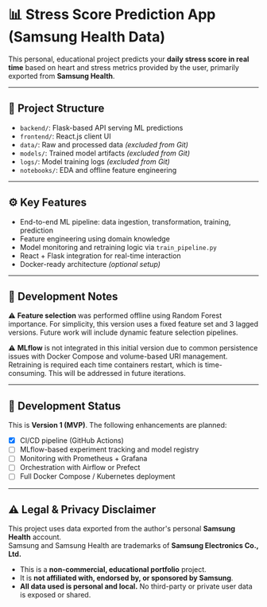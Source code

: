 # 📊 Stress Score Prediction App (Samsung Health Data)

This personal, educational project predicts your **daily stress score in real time** based on heart and stress metrics provided by the user, primarily exported from **Samsung Health**.

---

## 🔧 Project Structure

- `backend/`: Flask-based API serving ML predictions
- `frontend/`: React.js client UI
- `data/`: Raw and processed data *(excluded from Git)*
- `models/`: Trained model artifacts *(excluded from Git)*
- `logs/`: Model training logs *(excluded from Git)*
- `notebooks/`: EDA and offline feature engineering

---

## ⚙️ Key Features

- End-to-end ML pipeline: data ingestion, transformation, training, prediction
- Feature engineering using domain knowledge
- Model monitoring and retraining logic via `train_pipeline.py`
- React + Flask integration for real-time interaction
- Docker-ready architecture *(optional setup)*

---

## 🧪 Development Notes

⚠️ **Feature selection** was performed offline using Random Forest importance. For simplicity, this version uses a fixed feature set and 3 lagged versions. Future work will include dynamic feature selection pipelines.

⚠️ **MLflow** is not integrated in this initial version due to common persistence issues with Docker Compose and volume-based URI management. Retraining is required each time containers restart, which is time-consuming. This will be addressed in future iterations.

---

## 🚧 Development Status

This is **Version 1 (MVP)**. The following enhancements are planned:

- [x] CI/CD pipeline (GitHub Actions)
- [ ] MLflow-based experiment tracking and model registry
- [ ] Monitoring with Prometheus + Grafana
- [ ] Orchestration with Airflow or Prefect
- [ ] Full Docker Compose / Kubernetes deployment

---

## ⚠️ Legal & Privacy Disclaimer

This project uses data exported from the author's personal **Samsung Health** account.  
Samsung and Samsung Health are trademarks of **Samsung Electronics Co., Ltd.**

- This is a **non-commercial, educational portfolio** project.
- It is **not affiliated with, endorsed by, or sponsored by Samsung**.
- **All data used is personal and local.** No third-party or private user data is exposed or shared.

